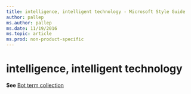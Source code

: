 ```yaml
---
title: intelligence, intelligent technology - Microsoft Style Guide
author: pallep
ms.author: pallep
ms.date: 11/19/2016
ms.topic: article
ms.prod: non-product-specific
---
```


# intelligence, intelligent technology

**See** [Bot term collection](/style-guide/a-z-word-list-term-collections/b/bot-terms.md)

